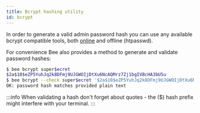 ```yaml
---
title: Bcrypt hashing utility
id: bcrypt
---
```


In order to generate a valid admin password hash you can use any available bcrypt compatible tools, both [online](https://bcrypt-generator.com/) and offline (htpasswd).

For convenience Bee also provides a method to generate and validate password hashes:

```sh
$ bee bcrypt super$ecret
$2a$10$eZP5YuhJq2k8DFmj9UJGWOIjDtXu6NcAQMrz7Zj1bgIVBcHA3bU5u
$ bee bcrypt --check super$ecret '$2a$10$eZP5YuhJq2k8DFmj9UJGWOIjDtXu6NcAQMrz7Zj1bgIVBcHA3bU5u'
OK: password hash matches provided plain text
```

:::info
When validating a hash don't forget about quotes - the ($) hash prefix might interfere with your terminal.
:::
